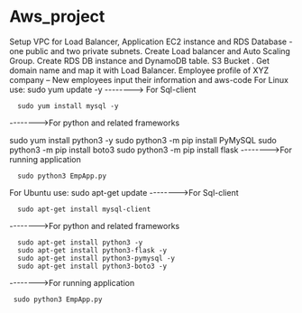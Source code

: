 # Aws_project
Setup VPC for Load Balancer, Application EC2 instance and RDS Database - one public and two private subnets. Create Load balancer and Auto Scaling Group.  Create RDS DB instance and DynamoDB table.  S3 Bucket . Get domain name and map it with Load Balancer. Employee profile of XYZ company – New employees input their information and
aws-code
For Linux use:
      sudo yum update -y
--------> For Sql-client

      sudo yum install mysql -y
-------->For python and related frameworks

  sudo yum install python3 -y
  sudo python3 -m pip install PyMySQL
  sudo python3 -m pip install boto3
  sudo python3 -m pip install flask
-------->For running application

      sudo python3 EmpApp.py
For Ubuntu use:
      sudo apt-get update
-------->For Sql-client

      sudo apt-get install mysql-client
-------->For python and related frameworks

      sudo apt-get install python3 -y
      sudo apt-get install python3-flask -y
      sudo apt-get install python3-pymysql -y 
      sudo apt-get install python3-boto3 -y
-------->For running application

     sudo python3 EmpApp.py
